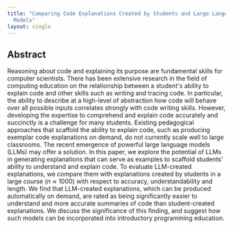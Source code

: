 ```yaml
---
title: "Comparing Code Explanations Created by Students and Large Language
  Models"
layout: single
---
```


## Abstract
Reasoning about code and explaining its purpose are fundamental skills for
computer scientists. There has been extensive research in the field of
computing education on the relationship between a student's ability to explain
code and other skills such as writing and tracing code. In particular, the
ability to describe at a high-level of abstraction how code will behave over
all possible inputs correlates strongly with code writing skills. However,
developing the expertise to comprehend and explain code accurately and
succinctly is a challenge for many students. Existing pedagogical approaches
that scaffold the ability to explain code, such as producing exemplar code
explanations on demand, do not currently scale well to large classrooms. The
recent emergence of powerful large language models (LLMs) may offer a solution.
In this paper, we explore the potential of LLMs in generating explanations that
can serve as examples to scaffold students' ability to understand and explain
code. To evaluate LLM-created explanations, we compare them with explanations
created by students in a large course ($n \approx 1000$) with respect to
accuracy, understandability and length. We find that LLM-created explanations,
which can be produced automatically on demand, are rated as being significantly
easier to understand and more accurate summaries of code than student-created
explanations. We discuss the significance of this finding, and suggest how such
models can be incorporated into introductory programming education.
